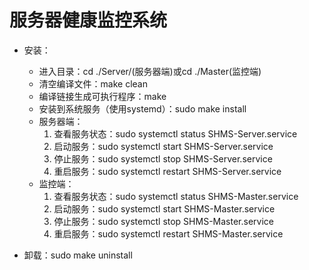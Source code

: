 # 服务器健康监控系统

* 安装：
    * 进入目录：cd ./Server/(服务器端)或cd ./Master(监控端)
    * 清空编译文件：make clean
    * 编译链接生成可执行程序：make 
    * 安装到系统服务（使用systemd）：sudo make install
    * 服务器端：
        1. 查看服务状态：sudo systemctl status SHMS-Server.service
        2. 启动服务：sudo systemctl start SHMS-Server.service
        3. 停止服务：sudo systemctl stop SHMS-Server.service
        4. 重启服务：sudo systemctl restart SHMS-Server.service
    * 监控端：
        1. 查看服务状态：sudo systemctl status SHMS-Master.service
        2. 启动服务：sudo systemctl start SHMS-Master.service
        3. 停止服务：sudo systemctl stop SHMS-Master.service
        4. 重启服务：sudo systemctl restart SHMS-Master.service

* 卸载：sudo make uninstall


